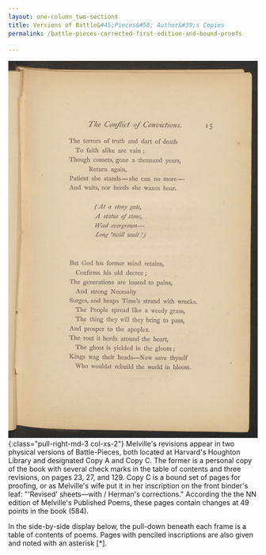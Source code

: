 ```yaml
---
layout: one-column_two-sections
title: Versions of Battle&#45;Pieces&#58; Author&#39;s Copies
permalink: /battle-pieces-corrected-first-edition-and-bound-proofs
 
---
```


![image-title-here](
/images/battle-pieces-v1/battle-pieces-i-0023.jpg){:class="pull-right-md-3 col-xs-2"} Melville's revisions appear in two physical versions of Battle-Pieces, both located at Harvard's Houghton Library and designated Copy A and Copy C. The former is a personal copy of the book with several check marks in the table of contents and three revisions, on pages 23, 27, and 129. Copy C is a bound set of pages for proofing, or as Melville's wife put it in her inscription on the front binder's leaf: "'Revised' sheets—with / Herman's corrections." According the the NN edition of Melville's Published Poems, these pages contain changes at 49 points in the book (584).

In the side-by-side display below, the pull-down beneath each frame is a table of contents of poems.  Pages with penciled inscriptions are also given and noted with an asterisk [*].
